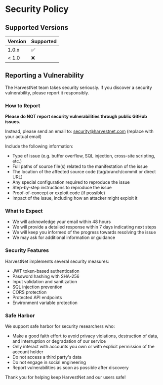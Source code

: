 # Security Policy

## Supported Versions

| Version | Supported          |
| ------- | ------------------ |
| 1.0.x   | :white_check_mark: |
| < 1.0   | :x:                |

## Reporting a Vulnerability

The HarvestNet team takes security seriously. If you discover a security vulnerability, please report it responsibly.

### How to Report

**Please do NOT report security vulnerabilities through public GitHub issues.**

Instead, please send an email to: security@harvestnet.com (replace with your actual email)

Include the following information:
- Type of issue (e.g. buffer overflow, SQL injection, cross-site scripting, etc.)
- Full paths of source file(s) related to the manifestation of the issue
- The location of the affected source code (tag/branch/commit or direct URL)
- Any special configuration required to reproduce the issue
- Step-by-step instructions to reproduce the issue
- Proof-of-concept or exploit code (if possible)
- Impact of the issue, including how an attacker might exploit it

### What to Expect

- We will acknowledge your email within 48 hours
- We will provide a detailed response within 7 days indicating next steps
- We will keep you informed of the progress towards resolving the issue
- We may ask for additional information or guidance

### Security Features

HarvestNet implements several security measures:

- JWT token-based authentication
- Password hashing with SHA-256
- Input validation and sanitization
- SQL injection prevention
- CORS protection
- Protected API endpoints
- Environment variable protection

### Safe Harbor

We support safe harbor for security researchers who:
- Make a good faith effort to avoid privacy violations, destruction of data, and interruption or degradation of our service
- Only interact with accounts you own or with explicit permission of the account holder
- Do not access a third party's data
- Do not engage in social engineering
- Report vulnerabilities as soon as possible after discovery

Thank you for helping keep HarvestNet and our users safe!
